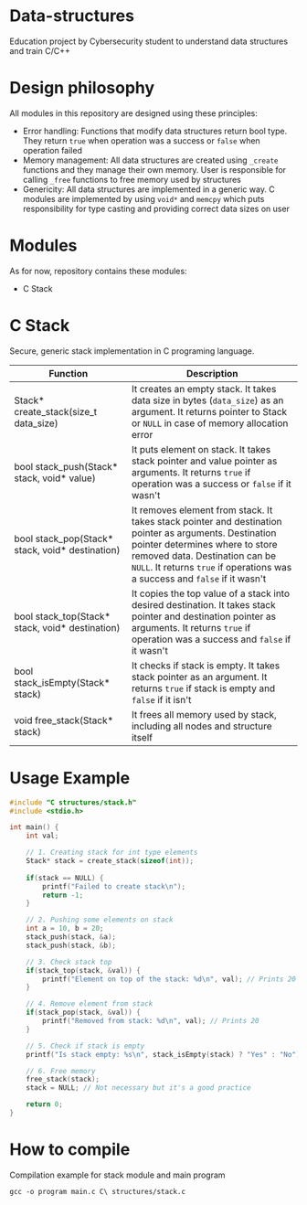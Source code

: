# Data-structures
Education project by Cybersecurity student to understand data structures and train C/C++

# Design philosophy
All modules in this repository are designed using these principles:
- Error handling: Functions that modify data structures return bool type. They return ```true``` when operation was a success or ```false``` when operation failed
- Memory management: All data structures are created using ```_create``` functions and they manage their own memory. User is responsible for calling ```_free``` functions to free memory used by structures
- Genericity: All data structures are implemented in a generic way. C modules are implemented by using ```void*``` and ```memcpy``` which puts responsibility for type casting and providing correct data sizes on user

# Modules
As for now, repository contains these modules:
- C Stack

# C Stack
Secure, generic stack implementation in C programing language. 

| Function | Description|
|---|---|
| Stack* create_stack(size_t data_size) | It creates an empty stack. It takes data size in bytes (```data_size```) as an argument. It returns pointer to Stack or ```NULL``` in case of memory allocation error |
| bool stack_push(Stack* stack, void* value) | It puts element on stack. It takes stack pointer and value pointer as arguments. It returns ```true``` if operation was a success or ```false``` if it wasn't |
| bool stack_pop(Stack* stack, void* destination) | It removes element from stack. It takes stack pointer and destination pointer as arguments. Destination pointer determines where to store removed data. Destination can be ```NULL```. It returns ```true``` if operations was a success and ```false``` if it wasn't |
| bool stack_top(Stack* stack, void* destination) | It copies the top value of a stack into desired destination. It takes stack pointer and destination pointer as arguments. It returns ```true``` if operation was a success and ```false``` if it wasn't |
| bool stack_isEmpty(Stack* stack) | It checks if stack is empty. It takes stack pointer as an argument. It returns ```true``` if stack is empty and ```false``` if it isn't |
| void free_stack(Stack* stack) | It frees all memory used by stack, including all nodes and structure itself |

# Usage Example 
```c
#include "C structures/stack.h"
#include <stdio.h>

int main() {
    int val;

    // 1. Creating stack for int type elements
    Stack* stack = create_stack(sizeof(int));
    
    if(stack == NULL) {
        printf("Failed to create stack\n");
        return -1;
    }

    // 2. Pushing some elements on stack
    int a = 10, b = 20;
    stack_push(stack, &a);
    stack_push(stack, &b);

    // 3. Check stack top
    if(stack_top(stack, &val)) {
        printf("Element on top of the stack: %d\n", val); // Prints 20
    }

    // 4. Remove element from stack
    if(stack_pop(stack, &val)) {
        printf("Removed from stack: %d\n", val); // Prints 20
    }

    // 5. Check if stack is empty
    printf("Is stack empty: %s\n", stack_isEmpty(stack) ? "Yes" : "No");

    // 6. Free memory
    free_stack(stack);
    stack = NULL; // Not necessary but it's a good practice

    return 0;
}
```

# How to compile
Compilation example for stack module and main program
```
gcc -o program main.c C\ structures/stack.c
```